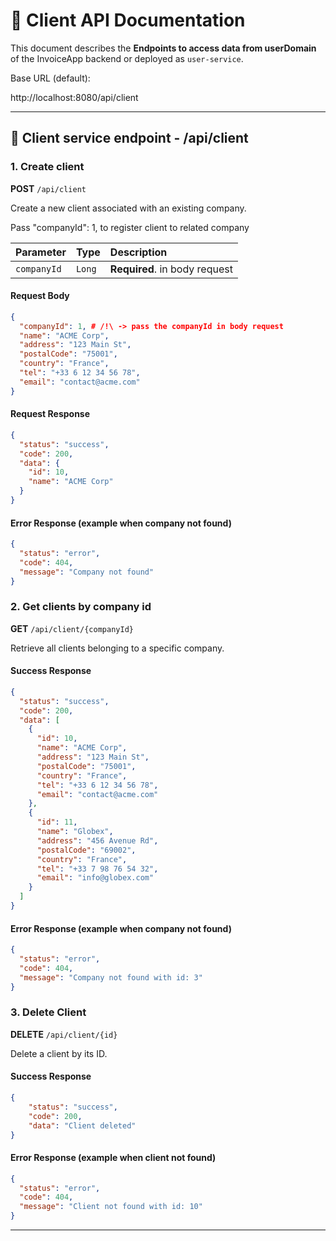 # 📌 Client API Documentation

This document describes the **Endpoints to access data from userDomain** of the InvoiceApp backend or deployed as `user-service`.  


Base URL (default):  

http://localhost:8080/api/client


---

## 🔹 Client service endpoint - /api/client

### 1. **Create client**

**POST** `/api/client`

Create a new client associated with an existing company.

Pass "companyId": 1, to register client to related company

| Parameter | Type   | Description                       |
| :-------- | :-------| :-------------------------------- |
|`companyId`| `Long` | **Required**.  in body request |

#### Request Body
```json
{
  "companyId": 1, # /!\ -> pass the companyId in body request
  "name": "ACME Corp",
  "address": "123 Main St",
  "postalCode": "75001",
  "country": "France",
  "tel": "+33 6 12 34 56 78",
  "email": "contact@acme.com"
}
```

#### Request Response
```json
{
  "status": "success",
  "code": 200,
  "data": {
    "id": 10,
    "name": "ACME Corp"
  }
}
```

#### Error Response (example when company not found)
```json
{
  "status": "error",
  "code": 404,
  "message": "Company not found"
}
```

### 2. **Get clients by company id**


**GET** `/api/client/{companyId}`

Retrieve all clients belonging to a specific company.


#### Success Response
```json
{
  "status": "success",
  "code": 200,
  "data": [
    {
      "id": 10,
      "name": "ACME Corp",
      "address": "123 Main St",
      "postalCode": "75001",
      "country": "France",
      "tel": "+33 6 12 34 56 78",
      "email": "contact@acme.com"
    },
    {
      "id": 11,
      "name": "Globex",
      "address": "456 Avenue Rd",
      "postalCode": "69002",
      "country": "France",
      "tel": "+33 7 98 76 54 32",
      "email": "info@globex.com"
    }
  ]
}
```

#### Error Response (example when company not found)
```json
{
  "status": "error",
  "code": 404,
  "message": "Company not found with id: 3"
}
```



### 3. **Delete Client**

**DELETE** `/api/client/{id}`

Delete a client by its ID.


#### Success Response

```json
{
    "status": "success",
    "code": 200,
    "data": "Client deleted"
}
```

#### Error Response (example when client not found)
```json
{
  "status": "error",
  "code": 404,
  "message": "Client not found with id: 10"
}
```
---

